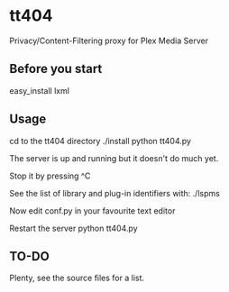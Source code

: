 tt404
===============

Privacy/Content-Filtering proxy for Plex Media Server

Before you start
----------------
easy_install lxml

Usage
-----
cd to the tt404 directory
	./install
	python tt404.py

The server is up and running but it doesn't do much yet.

Stop it by pressing ^C

See the list of library and plug-in identifiers with:
	./lspms

Now edit conf.py in your favourite text editor

Restart the server
	python tt404.py

TO-DO
-----
Plenty, see the source files for a list.
